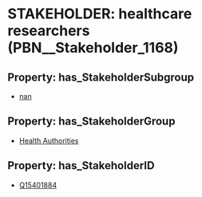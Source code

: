 # STAKEHOLDER: __healthcare researchers__ (PBN__Stakeholder_1168)

## Property: has_StakeholderSubgroup

* [nan](PBN__StakeholderSubgroup_7)

## Property: has_StakeholderGroup

* [Health Authorities](PBN__StakeholderGroup_4)

## Property: has_StakeholderID

* [Q15401884](Q15401884)

